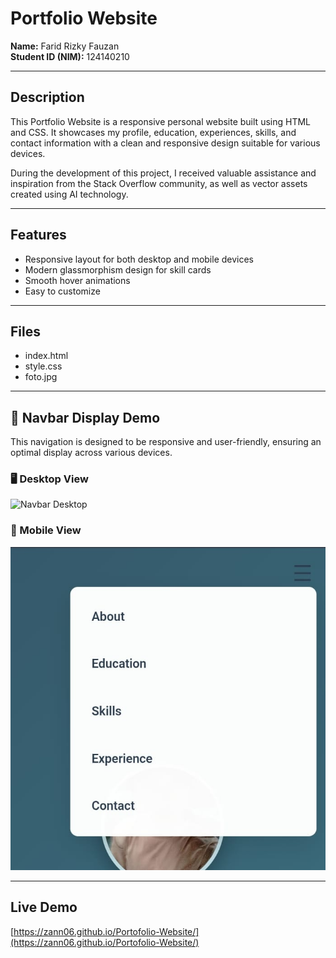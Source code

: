 # Portfolio Website  
**Name:** Farid Rizky Fauzan  
**Student ID (NIM):** 124140210  

---

## Description  
This Portfolio Website is a responsive personal website built using HTML and CSS. It showcases my profile, education, experiences, skills, and contact information with a clean and responsive design suitable for various devices.

During the development of this project, I received valuable assistance and inspiration from the Stack Overflow community, as well as vector assets created using AI technology.

---

## Features  
- Responsive layout for both desktop and mobile devices  
- Modern glassmorphism design for skill cards  
- Smooth hover animations  
- Easy to customize  

---

## Files  
- index.html  
- style.css  
- foto.jpg  

---

## 📸 Navbar Display Demo  

This navigation is designed to be responsive and user-friendly, ensuring an optimal display across various devices.

### 🖥 Desktop View  
![Navbar Desktop](attachment/navbar-desktop-apparance.png)
 

### 📱 Mobile View  
![Mobile Navbar](attachment/navbar-mobile-appearance.png)  

---

## Live Demo  
[https://zann06.github.io/Portofolio-Website/](https://zann06.github.io/Portofolio-Website/)
